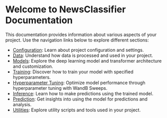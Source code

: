# Welcome to NewsClassifier Documentation

This documentation provides information about various aspects of your project. Use the navigation links below to explore different sections:

- [Configuration](newsclassifier\config.md): Learn about project configuration and settings.
- [Data](newsclassifier\data.md): Understand how data is processed and used in your project.
- [Models](newsclassifier\models.md): Explore the deep learning model and transformer architecture and customization.
- [Training](newsclassifier\train.md): Discover how to train your model with specified hyperparameters.
- [Hyperparameter Tuning](newsclassifier\tune.md): Optimize model performance through hyperparameter tuning with WandB Sweeps.
- [Inference](newsclassifier\inference.md): Learn how to make predictions using the trained model.
- [Prediction](newsclassifier\predict.md): Get insights into using the model for predictions and analysis.
- [Utilities](newsclassifier\utils.md): Explore utility scripts and tools used in your project.